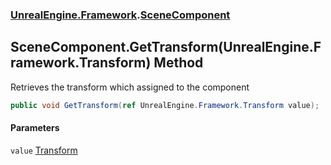 ### [UnrealEngine.Framework](./UnrealEngine-Framework.md 'UnrealEngine.Framework').[SceneComponent](./SceneComponent.md 'UnrealEngine.Framework.SceneComponent')
## SceneComponent.GetTransform(UnrealEngine.Framework.Transform) Method
Retrieves the transform which assigned to the component  
```csharp
public void GetTransform(ref UnrealEngine.Framework.Transform value);
```
#### Parameters
<a name='UnrealEngine-Framework-SceneComponent-GetTransform(UnrealEngine-Framework-Transform)-value'></a>
`value` [Transform](./Transform.md 'UnrealEngine.Framework.Transform')  
  

